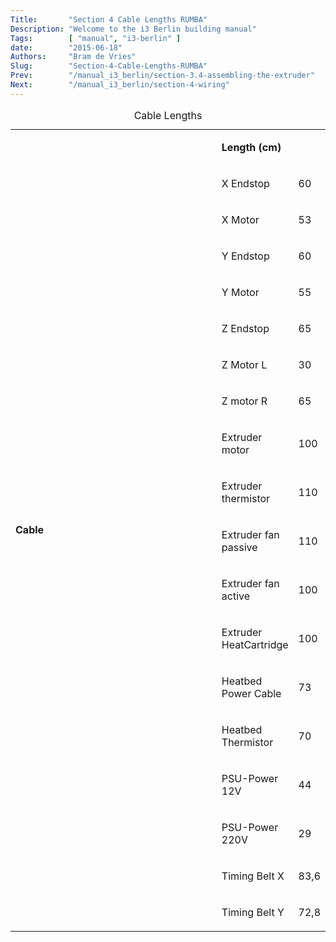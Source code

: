 ```yaml
---
Title:       "Section 4 Cable Lengths RUMBA"
Description: "Welcome to the i3 Berlin building manual"
Tags:        [ "manual", "i3-berlin" ]
date:        "2015-06-18"
Authors:     "Bram de Vries"
Slug:        "Section-4-Cable-Lengths-RUMBA"
Prev:        "/manual_i3_berlin/section-3.4-assembling-the-extruder"
Next:        "/manual_i3_berlin/section-4-wiring"
---
```


<table>
<caption>Cable Lengths</caption>
<col width="85%" />
<col width="15%" />
<tbody>
<tr class="odd">
<td align="left" rowspan="100"><p><strong>Cable</strong></p></td>
<td align="left"><p><strong>Length (cm)</strong></p></td>
</tr>
<tr class="even">
<td align="left"><p>X Endstop</p></td>
<td align="left"><p>60</p></td>
</tr>
<tr class="odd">
<td align="left"><p>X Motor</p></td>
<td align="left"><p>53</p></td>
</tr>
<tr class="even">
<td align="left"><p>Y Endstop</p></td>
<td align="left"><p>60</p></td>
</tr>
<tr class="odd">
<td align="left"><p>Y Motor</p></td>
<td align="left"><p>55</p></td>
</tr>
<tr class="even">
<td align="left"><p>Z Endstop</p></td>
<td align="left"><p>65</p></td>
</tr>
<tr class="odd">
<td align="left"><p>Z Motor L</p></td>
<td align="left"><p>30</p></td>
</tr>
<tr class="even">
<td align="left"><p>Z motor R</p></td>
<td align="left"><p>65</p></td>
</tr>
<tr class="odd">
<td align="left"><p>Extruder motor</p></td>
<td align="left"><p>100</p></td>
</tr>
<tr class="even">
<td align="left"><p>Extruder thermistor</p></td>
<td align="left"><p>110</p></td>
</tr>
<tr class="odd">
<td align="left"><p>Extruder fan passive</p></td>
<td align="left"><p>110</p></td>
</tr>
<tr class="even">
<td align="left"><p>Extruder fan active</p></td>
<td align="left"><p>100</p></td>
</tr>
<tr class="odd">
<td align="left"><p>Extruder HeatCartridge</p></td>
<td align="left"><p>100</p></td>
</tr>
<tr class="even">
<td align="left"><p>Heatbed Power Cable</p></td>
<td align="left"><p>73</p></td>
</tr>
<tr class="odd">
<td align="left"><p>Heatbed Thermistor</p></td>
<td align="left"><p>70</p></td>
</tr>
<tr class="even">
<td align="left"><p>PSU-Power 12V</p></td>
<td align="left"><p>44</p></td>
</tr>
<tr class="odd">
<td align="left"><p>PSU-Power 220V</p></td>
<td align="left"><p>29</p></td>
</tr>
<tr class="even">
<td align="left"><p>Timing Belt X</p></td>
<td align="left"><p>83,6</p></td>
</tr>
<tr class="odd">
<td align="left"><p>Timing Belt Y</p></td>
<td align="left"><p>72,8</p></td>
</tr>
</tbody>
</table>


